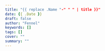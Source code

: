 ```yaml
---
title: "{{ replace .Name "-" " " | title }}"
date: {{ .Date }}
draft: false
author: "Fennel"
keywords: []
tags: []
cover: ""
summary: ""
---
```


